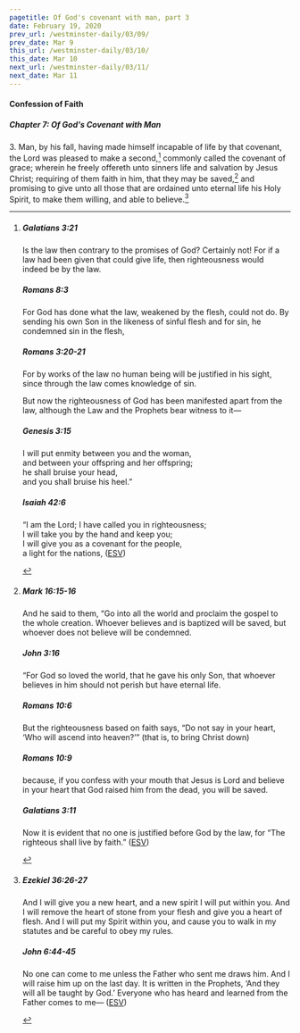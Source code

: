 ```yaml
---
pagetitle: Of God's covenant with man, part 3
date: February 19, 2020
prev_url: /westminster-daily/03/09/
prev_date: Mar 9
this_url: /westminster-daily/03/10/
this_date: Mar 10
next_url: /westminster-daily/03/11/
next_date: Mar 11
---
```


#### Confession of Faith

##### Chapter 7: Of God's Covenant with Man

3\. Man, by his fall, having made himself incapable of life by that covenant, the Lord was pleased to make a second,[^fnref:wcf1] commonly called the covenant of grace; wherein he freely offereth unto sinners life and salvation by Jesus Christ; requiring of them faith in him, that they may be saved,[^fnref:wcf2] and promising to give unto all those that are ordained unto eternal life his Holy Spirit, to make them willing, and able to believe.[^fnref:wcf3]

[^fnref:wcf1]: <div class="esv"><h5>Galatians 3:21</h5> <div class="esv-text"><p id="p48003021.01-1">Is the law then contrary to the promises of God? Certainly not! For if a law had been given that could give life, then righteousness would indeed be by the law.</p> </div><h5>Romans 8:3</h5> <div class="esv-text"><p id="p45008003.01-2">For God has done what the law, weakened by the flesh, could not do. By sending his own Son in the likeness of sinful flesh and for sin, he condemned sin in the flesh,</p> </div><h5>Romans 3:20-21</h5> <div class="esv-text"><p id="p45003020.01-3">For by works of the law no human being will be justified in his sight, since through the law comes knowledge of sin.</p>   <p id="p45003021.07-3">But now the righteousness of God has been manifested apart from the law, although the Law and the Prophets bear witness to it&#8212;</p> </div><h5>Genesis 3:15</h5> <div class="esv-text"><div class="block-indent"> <p class="line-group" id="p01003015.01-4">I will put enmity between you and the woman,<br /> <span class="indent"></span>and between your offspring and her offspring;<br /> he shall bruise your head,<br /> <span class="indent"></span>and you shall bruise his heel.&#8221;</p> </div> </div><h5>Isaiah 42:6</h5> <div class="esv-text"><div class="block-indent"> <p class="line-group" id="p23042006.01-5">&#8220;I am the <span class="small-caps">Lord</span>; I have called you in righteousness;<br /> <span class="indent"></span>I will take you by the hand and keep you;<br /> I will give you as a covenant for the people,<br /> <span class="indent"></span>a light for the nations,  (<a href="http://www.esv.org" class="copyright">ESV</a>)</p> </div> </div> </div>

[^fnref:wcf2]: <div class="esv"><h5>Mark 16:15-16</h5> <div class="esv-text"><p id="p41016015.01-1">And he said to them, <span class="woc">&#8220;Go into all the world and proclaim the gospel to the whole creation.</span> <span class="woc">Whoever believes and is baptized will be saved, but whoever does not believe will be condemned.</span></p> </div><h5>John 3:16</h5> <div class="esv-text"> <p id="p43003016.07-2"><span class="woc">&#8220;For God so loved the world, that he gave his only Son, that whoever believes in him should not perish but have eternal life.</span></p> </div><h5>Romans 10:6</h5> <div class="esv-text"><p id="p45010006.01-3">But the righteousness based on faith says, &#8220;Do not say in your heart, &#8216;Who will ascend into heaven?&#8217;&#8221; (that is, to bring Christ down)</p> </div><h5>Romans 10:9</h5> <div class="esv-text"><p id="p45010009.01-4">because, if you confess with your mouth that Jesus is Lord and believe in your heart that God raised him from the dead, you will be saved.</p> </div><h5>Galatians 3:11</h5> <div class="esv-text"><p id="p48003011.01-5">Now it is evident that no one is justified before God by the law, for &#8220;The righteous shall live by faith.&#8221;  (<a href="http://www.esv.org" class="copyright">ESV</a>)</p> </div> </div>

[^fnref:wcf3]: <div class="esv"><h5>Ezekiel 36:26-27</h5> <div class="esv-text"><p id="p26036026.01-1">And I will give you a new heart, and a new spirit I will put within you. And I will remove the heart of stone from your flesh and give you a heart of flesh. And I will put my Spirit within you, and cause you to walk in my statutes and be careful to obey my rules.</p> </div><h5>John 6:44-45</h5> <div class="esv-text"><p id="p43006044.01-2"><span class="woc">No one can come to me unless the Father who sent me draws him. And I will raise him up on the last day.</span> <span class="woc">It is written in the Prophets, &#8216;And they will all be taught by God.&#8217; Everyone who has heard and learned from the Father comes to me&#8212;</span>  (<a href="http://www.esv.org" class="copyright">ESV</a>)</p> </div> </div>

